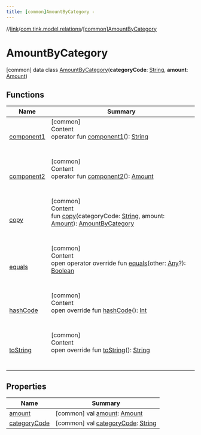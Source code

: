 ```yaml
---
title: [common]AmountByCategory -
---
```

//[link](../../index.md)/[com.tink.model.relations](../index.md)/[[common]AmountByCategory](index.md)



# AmountByCategory  
 [common] data class [AmountByCategory](index.md)(**categoryCode**: [String](https://kotlinlang.org/api/latest/jvm/stdlib/kotlin/-string/index.html), **amount**: [Amount](../../com.tink.model.misc/[common]-amount/index.md))   


## Functions  
  
|  Name|  Summary| 
|---|---|
| <a name="com.tink.model.relations/AmountByCategory/component1/#/PointingToDeclaration/"></a>[component1](component1.md)| <a name="com.tink.model.relations/AmountByCategory/component1/#/PointingToDeclaration/"></a>[common]  <br>Content  <br>operator fun [component1](component1.md)(): [String](https://kotlinlang.org/api/latest/jvm/stdlib/kotlin/-string/index.html)  <br><br><br>
| <a name="com.tink.model.relations/AmountByCategory/component2/#/PointingToDeclaration/"></a>[component2](component2.md)| <a name="com.tink.model.relations/AmountByCategory/component2/#/PointingToDeclaration/"></a>[common]  <br>Content  <br>operator fun [component2](component2.md)(): [Amount](../../com.tink.model.misc/[common]-amount/index.md)  <br><br><br>
| <a name="com.tink.model.relations/AmountByCategory/copy/#kotlin.String#com.tink.model.misc.Amount/PointingToDeclaration/"></a>[copy](copy.md)| <a name="com.tink.model.relations/AmountByCategory/copy/#kotlin.String#com.tink.model.misc.Amount/PointingToDeclaration/"></a>[common]  <br>Content  <br>fun [copy](copy.md)(categoryCode: [String](https://kotlinlang.org/api/latest/jvm/stdlib/kotlin/-string/index.html), amount: [Amount](../../com.tink.model.misc/[common]-amount/index.md)): [AmountByCategory](index.md)  <br><br><br>
| <a name="kotlin/Any/equals/#kotlin.Any?/PointingToDeclaration/"></a>[equals](../../com.tink.service.user/[common]-user-profile-service-impl/index.md#%5Bkotlin%2FAny%2Fequals%2F%23kotlin.Any%3F%2FPointingToDeclaration%2F%5D%2FFunctions%2F1647702525)| <a name="kotlin/Any/equals/#kotlin.Any?/PointingToDeclaration/"></a>[common]  <br>Content  <br>open operator override fun [equals](../../com.tink.service.user/[common]-user-profile-service-impl/index.md#%5Bkotlin%2FAny%2Fequals%2F%23kotlin.Any%3F%2FPointingToDeclaration%2F%5D%2FFunctions%2F1647702525)(other: [Any](https://kotlinlang.org/api/latest/jvm/stdlib/kotlin/-any/index.html)?): [Boolean](https://kotlinlang.org/api/latest/jvm/stdlib/kotlin/-boolean/index.html)  <br><br><br>
| <a name="kotlin/Any/hashCode/#/PointingToDeclaration/"></a>[hashCode](../../com.tink.service.user/[common]-user-profile-service-impl/index.md#%5Bkotlin%2FAny%2FhashCode%2F%23%2FPointingToDeclaration%2F%5D%2FFunctions%2F1647702525)| <a name="kotlin/Any/hashCode/#/PointingToDeclaration/"></a>[common]  <br>Content  <br>open override fun [hashCode](../../com.tink.service.user/[common]-user-profile-service-impl/index.md#%5Bkotlin%2FAny%2FhashCode%2F%23%2FPointingToDeclaration%2F%5D%2FFunctions%2F1647702525)(): [Int](https://kotlinlang.org/api/latest/jvm/stdlib/kotlin/-int/index.html)  <br><br><br>
| <a name="kotlin/Any/toString/#/PointingToDeclaration/"></a>[toString](../../com.tink.service.user/[common]-user-profile-service-impl/index.md#%5Bkotlin%2FAny%2FtoString%2F%23%2FPointingToDeclaration%2F%5D%2FFunctions%2F1647702525)| <a name="kotlin/Any/toString/#/PointingToDeclaration/"></a>[common]  <br>Content  <br>open override fun [toString](../../com.tink.service.user/[common]-user-profile-service-impl/index.md#%5Bkotlin%2FAny%2FtoString%2F%23%2FPointingToDeclaration%2F%5D%2FFunctions%2F1647702525)(): [String](https://kotlinlang.org/api/latest/jvm/stdlib/kotlin/-string/index.html)  <br><br><br>


## Properties  
  
|  Name|  Summary| 
|---|---|
| <a name="com.tink.model.relations/AmountByCategory/amount/#/PointingToDeclaration/"></a>[amount](amount.md)| <a name="com.tink.model.relations/AmountByCategory/amount/#/PointingToDeclaration/"></a> [common] val [amount](amount.md): [Amount](../../com.tink.model.misc/[common]-amount/index.md)   <br>
| <a name="com.tink.model.relations/AmountByCategory/categoryCode/#/PointingToDeclaration/"></a>[categoryCode](category-code.md)| <a name="com.tink.model.relations/AmountByCategory/categoryCode/#/PointingToDeclaration/"></a> [common] val [categoryCode](category-code.md): [String](https://kotlinlang.org/api/latest/jvm/stdlib/kotlin/-string/index.html)   <br>

